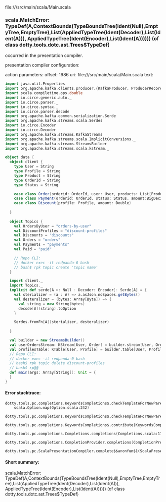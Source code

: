 file://<WORKSPACE>/src/main/scala/Main.scala
### scala.MatchError: TypeDef(A,ContextBounds(TypeBoundsTree(Ident(Null),EmptyTree,EmptyTree),List(AppliedTypeTree(Ident(Decoder),List(Ident(A))), AppliedTypeTree(Ident(Encoder),List(Ident(A)))))) (of class dotty.tools.dotc.ast.Trees$TypeDef)

occurred in the presentation compiler.

presentation compiler configuration:


action parameters:
offset: 1986
uri: file://<WORKSPACE>/src/main/scala/Main.scala
text:
```scala
import java.util.Properties
import org.apache.kafka.clients.producer.{KafkaProducer, ProducerRecord}
import scala.compiletime.ops.double
import io.circe.generic.auto._
import io.circe.parser._
import io.circe.syntax._
import io.circe.parser.decode
import org.apache.kafka.common.serialization.Serde
import org.apache.kafka.streams.scala.Serdes
import io.circe.Encoder
import io.circe.Decoder
import org.apache.kafka.streams.KafkaStreams
import org.apache.kafka.streams.scala.ImplicitConversions._
import org.apache.kafka.streams.StreamsBuilder
import org.apache.kafka.streams.scala.kstream._

object data {
  object client {
    type User = String
    type Profile = String
    type Product = String
    type OrderId = String
    type Status = String

    case class Order(orderid: OrderId, user: User, products: List[Product], amount: Double)
    case class Payment(orderid: OrderId, status: Status, amount:BigDecimal)
    case class Discount(profile: Profile, amount: Double)
    
  }
  
  object Topics {
    val OrdersByUser = "orders-by-user"
    val DiscountProfiles = "discount-profiles"
    val Discounts = "discounts"
    val Orders = "orders"
    val Payments = "payments"
    val Paid = "paid"

    // Repo CLI:
    // docker exec -it redpanda-0 bash
    // bash$ rpk topic create 'topic name'
  }

  import client._
  import Topics._
  implicit def serde[A >: Null : Decoder: Encoder]: Serde[A] = {
    val sterializer = (a : A) => a.asJson.noSpaces.getBytes()
    val desteralizer = (bytes: Array[Byte]) => {
      val string = new String(bytes)
      decode[A](string).toOption
    }

    Serdes.fromFn[A](sterializer, desteralizer)
    
  }

  val builder = new StreamsBuilder()
  val userOrdersStream: KStream[User, Order] = builder.stream[User, Order](OrdersByUser)
  val profilesTable: KTable[User, Profile] = builder.table[User, Profile](DiscountProfiles)
  // Repo CLI:
  // docker exec -it redpanda-0 bash
  // bash$ rpk topic delete discount-profiles
  // bash$ rp@@
  def main(args: Array[String]): Unit = {
  }
}

```



#### Error stacktrace:

```
dotty.tools.pc.completions.KeywordsCompletions$.checkTemplateForNewParents$$anonfun$2(KeywordsCompletions.scala:218)
	scala.Option.map(Option.scala:242)
	dotty.tools.pc.completions.KeywordsCompletions$.checkTemplateForNewParents(KeywordsCompletions.scala:219)
	dotty.tools.pc.completions.KeywordsCompletions$.contribute(KeywordsCompletions.scala:44)
	dotty.tools.pc.completions.Completions.completions(Completions.scala:114)
	dotty.tools.pc.completions.CompletionProvider.completions(CompletionProvider.scala:90)
	dotty.tools.pc.ScalaPresentationCompiler.complete$$anonfun$1(ScalaPresentationCompiler.scala:146)
```
#### Short summary: 

scala.MatchError: TypeDef(A,ContextBounds(TypeBoundsTree(Ident(Null),EmptyTree,EmptyTree),List(AppliedTypeTree(Ident(Decoder),List(Ident(A))), AppliedTypeTree(Ident(Encoder),List(Ident(A)))))) (of class dotty.tools.dotc.ast.Trees$TypeDef)